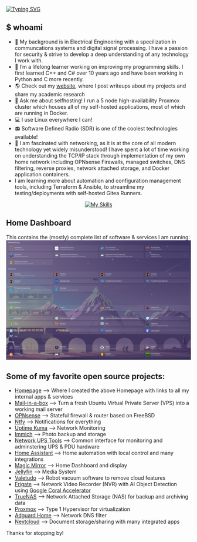 [![Typing SVG](https://readme-typing-svg.demolab.com?font=Fira+Code&pause=1000&color=3A9A1E&random=false&width=435&lines=Hi%2C+I'm+Robbie;Electrical+Engineer;Linux+%26+Homelab+enthusiast;I+Selfhost+(almost)+Everything)](https://git.io/typing-svg)

## $ whoami
- 🔭 My background is in Electrical Engineering with a specilization in communcations systems and digital signal processing. I have a passion for security & strive to develop a deep understanding of any technology I work with.
- 🌱 I’m a lifelong learner working on improving my programming skills. I first learned C++ and C# over 10 years ago and have been working in Python and C more recently.
- 🌎 Check out my [website](https://litts.me/homelab), where I post writeups about my projects and share my academic research
- 💬 Ask me about selfhosting! I run a 5 node high-availability Proxmox cluster which houses all of my self-hosted applications, most of which are running in Docker.
- 💻 I use Linux everywhere I can!
- 📻 Software Defined Radio (SDR) is one of the coolest technologies available! 
- 📡 I am fascinated with networking, as it is at the core of all modern technology yet widely misunderstood! I have spent a lot of time working on understanding the TCP/IP stack through implementation of my own home network including OPNsense Firewalls, managed switches, DNS filtering, reverse proxies, network attached storage, and Docker application containers.
- I am learning more about automation and configuration management tools, including Terraform & Ansible, to streamline my testing/deployments with self-hosted Gitea Runners.
<div align="center">
  
[![My Skills](https://skillicons.dev/icons?i=linux,ansible,docker,terraform,raspberrypi,go,py,bash,matlab,cpp,cs,md,r)](https://skillicons.dev)

</div>


## Home Dashboard 
This contains the (mostly) complete list of software & services I am running:
![Homelab](homelab_updated.png)

## Some of my favorite open source projects:
- [Homepage](https://github.com/gethomepage/homepage) --> Where I created the above Homepage with links to all my internal apps & services
- [Mail-in-a-box](https://github.com/mail-in-a-box/mailinabox) --> Turn a fresh Ubuntu Virtual Private Server (VPS) into a working mail server
- [OPNsense](https://github.com/opnsense) --> Stateful firewall & router based on FreeBSD
- [Ntfy](https://github.com/binwiederhier/ntfy) --> Notifications for everything
- [Uptime Kuma](https://github.com/louislam/uptime-kuma) --> Network Monitoring
- [Immich](https://github.com/immich-app/immich) --> Photo backup and storage
- [Network UPS Tools](https://github.com/networkupstools/nut) --> Common interface for monitoring and adminstering UPS & PDU hardware
- [Home Assistant](https://github.com/home-assistant) --> Home automation with local control and many integrations
- [Magic Mirror](https://github.com/MichMich/MagicMirror) --> Home Dashboard and display
- [Jellyfin](https://github.com/jellyfin/jellyfin) --> Media System
- [Valetudo](https://github.com/Hypfer/Valetudo) --> Robot vacuum software to remove cloud features
- [Frigate](https://github.com/blakeblackshear/frigate) --> Network Video Recorder (NVR) with AI Object Detection using [Google Coral Accelerator](https://coral.ai/products/m2-accelerator-dual-edgetpu/)
- [TrueNAS](https://github.com/truenas/) --> Network Attached Storage (NAS) for backup and archiving data
- [Proxmox](https://www.proxmox.com/en/) --> Type 1 Hypervisor for virtualization
- [Adguard Home](https://github.com/AdguardTeam/AdGuardHome) --> Network DNS filter
- [Nextcloud](https://github.com/nextcloud) --> Document storage/sharing with many integrated apps

Thanks for stopping by! 

